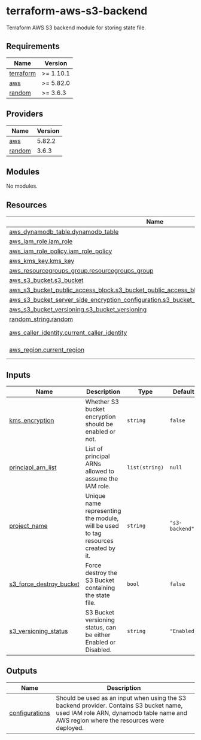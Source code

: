 # terraform-aws-s3-backend
Terraform AWS S3 backend module for storing state file.

<!-- BEGIN_TF_DOCS -->
## Requirements

| Name | Version |
|------|---------|
| <a name="requirement_terraform"></a> [terraform](#requirement\_terraform) | >= 1.10.1 |
| <a name="requirement_aws"></a> [aws](#requirement\_aws) | >= 5.82.0 |
| <a name="requirement_random"></a> [random](#requirement\_random) | >= 3.6.3 |

## Providers

| Name | Version |
|------|---------|
| <a name="provider_aws"></a> [aws](#provider\_aws) | 5.82.2 |
| <a name="provider_random"></a> [random](#provider\_random) | 3.6.3 |

## Modules

No modules.

## Resources

| Name | Type |
|------|------|
| [aws_dynamodb_table.dynamodb_table](https://registry.terraform.io/providers/hashicorp/aws/latest/docs/resources/dynamodb_table) | resource |
| [aws_iam_role.iam_role](https://registry.terraform.io/providers/hashicorp/aws/latest/docs/resources/iam_role) | resource |
| [aws_iam_role_policy.iam_role_policy](https://registry.terraform.io/providers/hashicorp/aws/latest/docs/resources/iam_role_policy) | resource |
| [aws_kms_key.kms_key](https://registry.terraform.io/providers/hashicorp/aws/latest/docs/resources/kms_key) | resource |
| [aws_resourcegroups_group.resourcegroups_group](https://registry.terraform.io/providers/hashicorp/aws/latest/docs/resources/resourcegroups_group) | resource |
| [aws_s3_bucket.s3_bucket](https://registry.terraform.io/providers/hashicorp/aws/latest/docs/resources/s3_bucket) | resource |
| [aws_s3_bucket_public_access_block.s3_bucket_public_access_block](https://registry.terraform.io/providers/hashicorp/aws/latest/docs/resources/s3_bucket_public_access_block) | resource |
| [aws_s3_bucket_server_side_encryption_configuration.s3_bucket_server_side_encryption_configuration](https://registry.terraform.io/providers/hashicorp/aws/latest/docs/resources/s3_bucket_server_side_encryption_configuration) | resource |
| [aws_s3_bucket_versioning.s3_bucket_versioning](https://registry.terraform.io/providers/hashicorp/aws/latest/docs/resources/s3_bucket_versioning) | resource |
| [random_string.random](https://registry.terraform.io/providers/hashicorp/random/latest/docs/resources/string) | resource |
| [aws_caller_identity.current_caller_identity](https://registry.terraform.io/providers/hashicorp/aws/latest/docs/data-sources/caller_identity) | data source |
| [aws_region.current_region](https://registry.terraform.io/providers/hashicorp/aws/latest/docs/data-sources/region) | data source |

## Inputs

| Name | Description | Type | Default | Required |
|------|-------------|------|---------|:--------:|
| <a name="input_kms_encryption"></a> [kms\_encryption](#input\_kms\_encryption) | Whether S3 bucket encryption should be enabled or not. | `string` | `false` | no |
| <a name="input_princiapl_arn_list"></a> [princiapl\_arn\_list](#input\_princiapl\_arn\_list) | List of principal ARNs allowed to assume the IAM role. | `list(string)` | `null` | no |
| <a name="input_project_name"></a> [project\_name](#input\_project\_name) | Unique name representing the module, will be used to tag resources created by it. | `string` | `"s3-backend"` | no |
| <a name="input_s3_force_destroy_bucket"></a> [s3\_force\_destroy\_bucket](#input\_s3\_force\_destroy\_bucket) | Force destroy the S3 Bucket containing the state file. | `bool` | `false` | no |
| <a name="input_s3_versioning_status"></a> [s3\_versioning\_status](#input\_s3\_versioning\_status) | S3 Bucket versioning status, can be either Enabled or Disabled. | `string` | `"Enabled"` | no |

## Outputs

| Name | Description |
|------|-------------|
| <a name="output_configurations"></a> [configurations](#output\_configurations) | Should be used as an input when using the S3 backend provider. Contains S3 bucket name, used IAM role ARN, dynamodb table name and AWS region where the resources were deployed. |
<!-- END_TF_DOCS -->